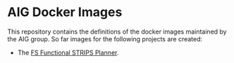 # AIG Docker Images

This repository contains the definitions of the docker images maintained by the AIG group.
So far images for the following projects are created:

* The [FS Functional STRIPS Planner](/fs/README.md).

